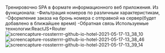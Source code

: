 Тренировочно SPA в формате информационного веб приложения.
Из функционала:
-Фильтрация номеров по различным характеристикам,
-Оформление заказа на бронь номера с отправкой на сервер(будет добавлено в ближайшее время)
-Обратная связь
Используемые технологии:ReactJS+Router
![screencapture-rossterrrr-github-io-hotel-2021-05-17-13_38_10](https://user-images.githubusercontent.com/33686875/118476286-fb1b5200-b715-11eb-9999-e19cbf220bb5.png)
![screencapture-rossterrrr-github-io-hotel-2021-05-17-13_38_46](https://user-images.githubusercontent.com/33686875/118476307-ffe00600-b715-11eb-9a63-a4181ec93a27.png)
![screencapture-rossterrrr-github-io-hotel-2021-05-17-13_39_14](https://user-images.githubusercontent.com/33686875/118476313-02426000-b716-11eb-8b73-05f6fa6ca890.png)
